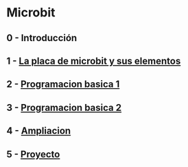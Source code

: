 # Microbit
## 0 - Introducción
## 1 - [La placa de microbit y sus elementos](modulo1.md) 
## 2 - [Programacion basica 1](modulo2.md)
## 3 - [Programacion basica 2](modulo3.md)
## 4 - [Ampliacion](modulo4.md)
## 5 - [Proyecto](proyecto.md)
